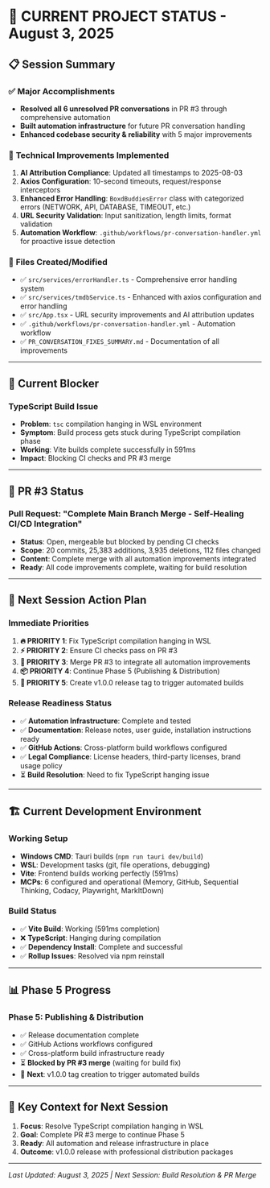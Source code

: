 # 🎯 **CURRENT PROJECT STATUS - August 3, 2025**

## 📋 **Session Summary**

### ✅ **Major Accomplishments**

- **Resolved all 6 unresolved PR conversations** in PR #3 through comprehensive automation
- **Built automation infrastructure** for future PR conversation handling
- **Enhanced codebase security & reliability** with 5 major improvements

### 🔧 **Technical Improvements Implemented**

1. **AI Attribution Compliance**: Updated all timestamps to 2025-08-03
2. **Axios Configuration**: 10-second timeouts, request/response interceptors
3. **Enhanced Error Handling**: `BoxdBuddiesError` class with categorized errors (NETWORK, API, DATABASE, TIMEOUT, etc.)
4. **URL Security Validation**: Input sanitization, length limits, format validation
5. **Automation Workflow**: `.github/workflows/pr-conversation-handler.yml` for proactive issue detection

### 📁 **Files Created/Modified**

- ✅ `src/services/errorHandler.ts` - Comprehensive error handling system
- ✅ `src/services/tmdbService.ts` - Enhanced with axios configuration and error handling
- ✅ `src/App.tsx` - URL security improvements and AI attribution updates
- ✅ `.github/workflows/pr-conversation-handler.yml` - Automation workflow
- ✅ `PR_CONVERSATION_FIXES_SUMMARY.md` - Documentation of all improvements

---

## 🚨 **Current Blocker**

### **TypeScript Build Issue**

- **Problem**: `tsc` compilation hanging in WSL environment
- **Symptom**: Build process gets stuck during TypeScript compilation phase
- **Working**: Vite builds complete successfully in 591ms
- **Impact**: Blocking CI checks and PR #3 merge

---

## 🎯 **PR #3 Status**

### **Pull Request: "Complete Main Branch Merge - Self-Healing CI/CD Integration"**

- **Status**: Open, mergeable but blocked by pending CI checks
- **Scope**: 20 commits, 25,383 additions, 3,935 deletions, 112 files changed
- **Content**: Complete merge with all automation improvements integrated
- **Ready**: All code improvements complete, waiting for build resolution

---

## 🚀 **Next Session Action Plan**

### **Immediate Priorities**

1. **🔥 PRIORITY 1**: Fix TypeScript compilation hanging in WSL
2. **⚡ PRIORITY 2**: Ensure CI checks pass on PR #3
3. **🎯 PRIORITY 3**: Merge PR #3 to integrate all automation improvements
4. **📦 PRIORITY 4**: Continue Phase 5 (Publishing & Distribution)
5. **🏁 PRIORITY 5**: Create v1.0.0 release tag to trigger automated builds

### **Release Readiness Status**

- ✅ **Automation Infrastructure**: Complete and tested
- ✅ **Documentation**: Release notes, user guide, installation instructions ready
- ✅ **GitHub Actions**: Cross-platform build workflows configured
- ✅ **Legal Compliance**: License headers, third-party licenses, brand usage policy
- ⏳ **Build Resolution**: Need to fix TypeScript hanging issue

---

## 🏗️ **Current Development Environment**

### **Working Setup**

- **Windows CMD**: Tauri builds (`npm run tauri dev/build`)
- **WSL**: Development tasks (git, file operations, debugging)
- **Vite**: Frontend builds working perfectly (591ms)
- **MCPs**: 6 configured and operational (Memory, GitHub, Sequential Thinking, Codacy, Playwright, MarkItDown)

### **Build Status**

- ✅ **Vite Build**: Working (591ms completion)
- ❌ **TypeScript**: Hanging during compilation
- ✅ **Dependency Install**: Complete and successful
- ✅ **Rollup Issues**: Resolved via npm reinstall

---

## 📊 **Phase 5 Progress**

### **Phase 5: Publishing & Distribution**

- ✅ Release documentation complete
- ✅ GitHub Actions workflows configured
- ✅ Cross-platform build infrastructure ready
- ⏳ **Blocked by PR #3 merge** (waiting for build fix)
- 🎯 **Next**: v1.0.0 tag creation to trigger automated builds

---

## 🎯 **Key Context for Next Session**

1. **Focus**: Resolve TypeScript compilation hanging in WSL
2. **Goal**: Complete PR #3 merge to continue Phase 5
3. **Ready**: All automation and release infrastructure in place
4. **Outcome**: v1.0.0 release with professional distribution packages

---

_Last Updated: August 3, 2025 | Next Session: Build Resolution & PR Merge_
